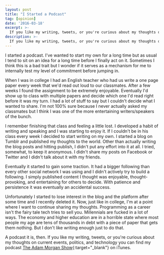 ```yaml
---
layout: post
title: "I Started a Podcast"
tag: [opinion]
date: '2016-03-18'
excerpt: >-
  If you like my writing, tweets, or you're curious about my thoughts on current events, politics, and technology you can find my podcast The Adam Morgan Show on iTunes.
description: >-
  If you like my writing, tweets, or you're curious about my thoughts on current events, politics, and technology you can find my podcast The Adam Morgan Show on iTunes.
---
```


I started a podcast. I've wanted to start my own for a long time but as usual I tend to sit on an idea for a long time before I finally act on it. Sometimes I think this is a bad trait but I wonder if it serves as a mechanism for me to internally test my level of commitment before jumping in.

When I was in college I had an English teacher who had us write a one page paper every week that we'd read out loud to our classmates. After a few weeks I found the assignment to be extremely enjoyable. Eventually I'd show up to class with multiple papers and decide which one I'd read right before it was my turn. I had a lot of stuff to say but I couldn't decide what I wanted to share. I'm not 100% sure because I never actually asked my classmates but I think I was one of the more entertaining writers/speakers of the bunch.

I remember finishing that class and feeling a little lost. I developed a habit of writing and speaking and I was starting to enjoy it. If I couldn't be in his class every week I decided to start writing on my own. I started a blog on Tumblr and published my thoughts to the world. Other than actually writing the blog posts and hitting publish, I didn't put any effort into it at all. I tried, somewhat, to keep it anonymous. I didn't share my posts on Facebook or Twitter and I didn't talk about it with my friends.

Eventually it started to gain some traction. It had a bigger following than every other social network I was using and I didn't actively try to build a following. I simply published content I thought was enjoyable, thought-provoking, and entertaining for others to decide. With patience and persistence it was eventually an accidental success.

Unfortunately I started to lose interest in the blog and the platform after some time and I recently deleted it. Now, just like in college, I'm at a point where I want to continue sharing my thoughts. Programming as a career isn't the fairy tale tech tries to sell you. Millennials are fucked in a lot of ways. The economy and higher education are in a horrible state where most people my age are tens of thousands in debt with a piece of paper that gets them nothing. But I don't like writing enough just to do that.

A podcast it is, then. If you like my writing, tweets, or you're curious about my thoughts on current events, politics, and technology you can find my podcast [The Adam Morgan Show](http://goo.gl/xzalp1){:target="_blank"} on iTunes.
